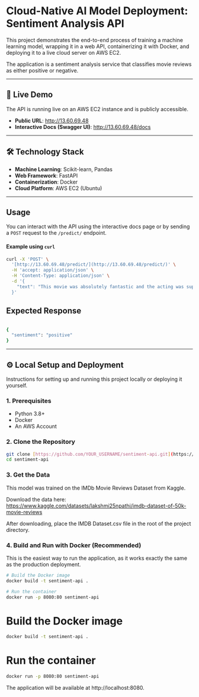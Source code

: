 # Cloud-Native AI Model Deployment: Sentiment Analysis API

This project demonstrates the end-to-end process of training a machine learning model, wrapping it in a web API, containerizing it with Docker, and deploying it to a live cloud server on AWS EC2.

The application is a sentiment analysis service that classifies movie reviews as either positive or negative.

---

## 🚀 Live Demo

The API is running live on an AWS EC2 instance and is publicly accessible.

* **Public URL**: http://13.60.69.48
* **Interactive Docs (Swagger UI)**: http://13.60.69.48/docs

---

## 🛠️ Technology Stack

* **Machine Learning**: Scikit-learn, Pandas
* **Web Framework**: FastAPI
* **Containerization**: Docker
* **Cloud Platform**: AWS EC2 (Ubuntu)

---

## Usage

You can interact with the API using the interactive docs page or by sending a `POST` request to the `/predict/` endpoint.

#### Example using `curl`

```bash
curl -X 'POST' \
  '[http://13.60.69.48/predict/](http://13.60.69.48/predict/)' \
  -H 'accept: application/json' \
  -H 'Content-Type: application/json' \
  -d '{
    "text": "This movie was absolutely fantastic and the acting was superb!"
  }'
  ```



## Expected Response
```bash

{
  "sentiment": "positive"
}
  ```
---

## ⚙️ Local Setup and Deployment

Instructions for setting up and running this project locally or deploying it yourself.

### 1. Prerequisites

* Python 3.8+
* Docker
* An AWS Account

### 2. Clone the Repository

```bash
git clone [https://github.com/YOUR_USERNAME/sentiment-api.git](https://github.com/YOUR_USERNAME/sentiment-api.git)
cd sentiment-api
```


### 3. Get the Data

This model was trained on the IMDb Movie Reviews Dataset from Kaggle.

Download the data here: https://www.kaggle.com/datasets/lakshmi25npathi/imdb-dataset-of-50k-movie-reviews

After downloading, place the IMDB Dataset.csv file in the root of the project directory.

### 4. Build and Run with Docker (Recommended)
This is the easiest way to run the application, as it works exactly the same as the production deployment.

```bash
# Build the Docker image
docker build -t sentiment-api .

# Run the container
docker run -p 8080:80 sentiment-api
```

# Build the Docker image

```bash
docker build -t sentiment-api .
```

# Run the container

```bash
docker run -p 8080:80 sentiment-api
```
The application will be available at http://localhost:8080.